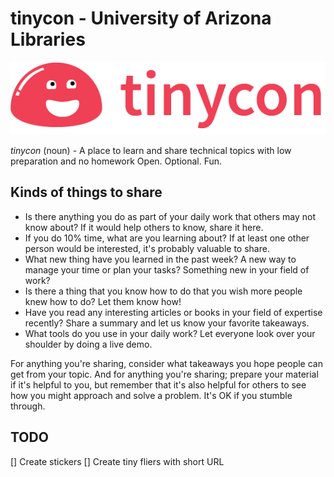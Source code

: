 # tinycon - University of Arizona Libraries

![tinycon logo](tinycon.png)

_tinycon_ (noun) - A place to learn and share technical topics with low preparation and no homework Open. Optional. Fun.

## Kinds of things to share

* Is there anything you do as part of your daily work that others may not know about? If it would help others to know, share it here.
* If you do 10% time, what are you learning about? If at least one other person would be interested, it's probably valuable to share.
* What new thing have you learned in the past week? A new way to manage your time or plan your tasks? Something new in your field of work?
* Is there a thing that you know how to do that you wish more people knew how to do? Let them know how!
* Have you read any interesting articles or books in your field of expertise recently? Share a summary and let us know your favorite takeaways.
* What tools do you use in your daily work? Let everyone look over your shoulder by doing a live demo.

For anything you're sharing, consider what takeaways you hope people can get from your topic. And for anything you're sharing; prepare your material if it's helpful to you, but remember that it's also helpful for others to see how you might approach and solve a problem. It's OK if you stumble through.

## TODO

[] Create stickers
[] Create tiny fliers with short URL
